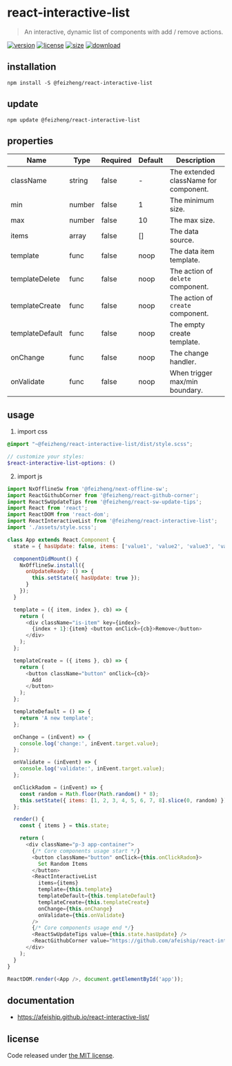 # react-interactive-list
> An interactive, dynamic list of components with add / remove actions.

[![version][version-image]][version-url]
[![license][license-image]][license-url]
[![size][size-image]][size-url]
[![download][download-image]][download-url]

## installation
```shell
npm install -S @feizheng/react-interactive-list
```

## update
```shell
npm update @feizheng/react-interactive-list
```

## properties
| Name            | Type   | Required | Default | Description                           |
| --------------- | ------ | -------- | ------- | ------------------------------------- |
| className       | string | false    | -       | The extended className for component. |
| min             | number | false    | 1       | The minimum size.                     |
| max             | number | false    | 10      | The max size.                         |
| items           | array  | false    | []      | The data source.                      |
| template        | func   | false    | noop    | The data item template.               |
| templateDelete  | func   | false    | noop    | The action of `delete` component.     |
| templateCreate  | func   | false    | noop    | The action of `create` component.     |
| templateDefault | func   | false    | noop    | The empty create template.            |
| onChange        | func   | false    | noop    | The change handler.                   |
| onValidate      | func   | false    | noop    | When trigger max/min boundary.        |


## usage
1. import css
  ```scss
  @import "~@feizheng/react-interactive-list/dist/style.scss";

  // customize your styles:
  $react-interactive-list-options: ()
  ```
2. import js
  ```js
  import NxOfflineSw from '@feizheng/next-offline-sw';
  import ReactGithubCorner from '@feizheng/react-github-corner';
  import ReactSwUpdateTips from '@feizheng/react-sw-update-tips';
  import React from 'react';
  import ReactDOM from 'react-dom';
  import ReactInteractiveList from '@feizheng/react-interactive-list';
  import './assets/style.scss';

  class App extends React.Component {
    state = { hasUpdate: false, items: ['value1', 'value2', 'value3', 'value4'] };

    componentDidMount() {
      NxOfflineSw.install({
        onUpdateReady: () => {
          this.setState({ hasUpdate: true });
        }
      });
    }

    template = ({ item, index }, cb) => {
      return (
        <div className="is-item" key={index}>
          {index + 1}:{item} <button onClick={cb}>Remove</button>
        </div>
      );
    };

    templateCreate = ({ items }, cb) => {
      return (
        <button className="button" onClick={cb}>
          Add
        </button>
      );
    };

    templateDefault = () => {
      return 'A new template';
    };

    onChange = (inEvent) => {
      console.log('change:', inEvent.target.value);
    };

    onValidate = (inEvent) => {
      console.log('validate:', inEvent.target.value);
    };

    onClickRadom = (inEvent) => {
      const random = Math.floor(Math.random() * 8);
      this.setState({ items: [1, 2, 3, 4, 5, 6, 7, 8].slice(0, random) });
    };

    render() {
      const { items } = this.state;

      return (
        <div className="p-3 app-container">
          {/* Core components usage start */}
          <button className="button" onClick={this.onClickRadom}>
            Set Random Items
          </button>
          <ReactInteractiveList
            items={items}
            template={this.template}
            templateDefault={this.templateDefault}
            templateCreate={this.templateCreate}
            onChange={this.onChange}
            onValidate={this.onValidate}
          />
          {/* Core components usage end */}
          <ReactSwUpdateTips value={this.state.hasUpdate} />
          <ReactGithubCorner value="https://github.com/afeiship/react-interactive-list" />
        </div>
      );
    }
  }

  ReactDOM.render(<App />, document.getElementById('app'));

  ```

## documentation
- https://afeiship.github.io/react-interactive-list/


## license
Code released under [the MIT license](https://github.com/afeiship/react-interactive-list/blob/master/LICENSE.txt).

[version-image]: https://img.shields.io/npm/v/@feizheng/react-interactive-list
[version-url]: https://npmjs.org/package/@feizheng/react-interactive-list

[license-image]: https://img.shields.io/npm/l/@feizheng/react-interactive-list
[license-url]: https://github.com/afeiship/react-interactive-list/blob/master/LICENSE.txt

[size-image]: https://img.shields.io/bundlephobia/minzip/@feizheng/react-interactive-list
[size-url]: https://github.com/afeiship/react-interactive-list/blob/master/dist/react-interactive-list.min.js

[download-image]: https://img.shields.io/npm/dm/@feizheng/react-interactive-list
[download-url]: https://www.npmjs.com/package/@feizheng/react-interactive-list
